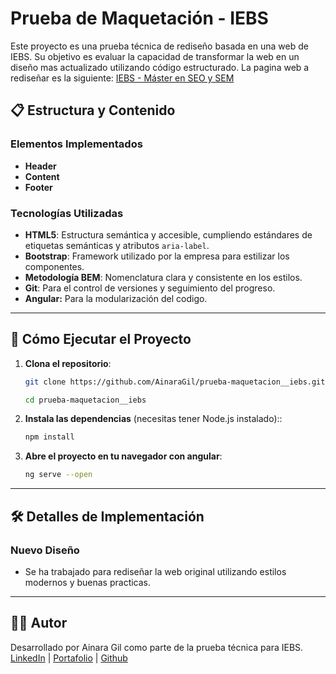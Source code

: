 # Prueba de Maquetación - IEBS

Este proyecto es una prueba técnica de rediseño basada en una web de IEBS. Su objetivo es evaluar la capacidad de transformar la web en un diseño mas actualizado utilizando código estructurado.
La pagina web a rediseñar es la siguiente: [IEBS - Máster en SEO y SEM](https://microsite.iebschool.com/programas/master-sem-ppc-marketing-buscadores/#close)

## 📋 Estructura y Contenido

### Elementos Implementados

-   **Header**
-   **Content**
-   **Footer**

### Tecnologías Utilizadas

-   **HTML5**: Estructura semántica y accesible, cumpliendo estándares de etiquetas semánticas y atributos `aria-label`.
-   **Bootstrap**: Framework utilizado por la empresa para estilizar los componentes.
-   **Metodología BEM**: Nomenclatura clara y consistente en los estilos.
-   **Git**: Para el control de versiones y seguimiento del progreso.
-   **Angular:** Para la modularización del codigo.

---

## 🚀 Cómo Ejecutar el Proyecto

1. **Clona el repositorio**:

    ```bash
    git clone https://github.com/AinaraGil/prueba-maquetacion__iebs.git

    cd prueba-maquetacion__iebs
    ```

2. **Instala las dependencias** (necesitas tener Node.js instalado)::

    ```bash
    npm install
    ```

3. **Abre el proyecto en tu navegador con angular**:
    ```bash
    ng serve --open
    ```

---

## 🛠️ Detalles de Implementación

### Nuevo Diseño

-   Se ha trabajado para rediseñar la web original utilizando estilos modernos y buenas practicas.

---

## 🧑‍💻 Autor

Desarrollado por Ainara Gil como parte de la prueba técnica para IEBS.  
[LinkedIn](https://www.linkedin.com/in/ainaragil) | [Portafolio](https://ainaragilcm.myportfolio.com/work) | [Github](https://github.com/AinaraGil)
